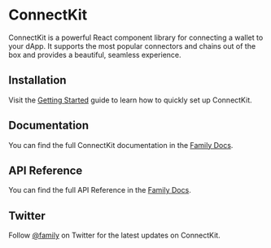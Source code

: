 # ConnectKit

ConnectKit is a powerful React component library for connecting a wallet to your dApp. It supports the most popular connectors and chains out of the box and provides a beautiful, seamless experience.

## Installation

Visit the [Getting Started](https://docs.family.co/connectkit/getting-started) guide to learn how to quickly set up ConnectKit.

## Documentation

You can find the full ConnectKit documentation in the [Family Docs](https://docs.family.co/connectkit).

## API Reference

You can find the full API Reference in the [Family Docs](https://docs.family.co/connectkit/api-reference).

## Twitter

Follow [@family](https://twitter.com/family) on Twitter for the latest updates on ConnectKit.
